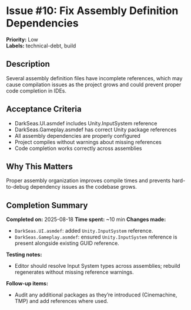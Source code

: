 # Issue #10: Fix Assembly Definition Dependencies

**Priority:** Low  
**Labels:** technical-debt, build

## Description
Several assembly definition files have incomplete references, which may cause compilation issues as the project grows and could prevent proper code completion in IDEs.

## Acceptance Criteria
- DarkSeas.UI.asmdef includes Unity.InputSystem reference
- DarkSeas.Gameplay.asmdef has correct Unity package references
- All assembly dependencies are properly configured
- Project compiles without warnings about missing references
- Code completion works correctly across assemblies

## Why This Matters
Proper assembly organization improves compile times and prevents hard-to-debug dependency issues as the codebase grows.

## Completion Summary
**Completed on:** 2025-08-18
**Time spent:** ~10 min
**Changes made:**
- `DarkSeas.UI.asmdef`: added `Unity.InputSystem` reference.
- `DarkSeas.Gameplay.asmdef`: ensured `Unity.InputSystem` reference is present alongside existing GUID reference.

**Testing notes:**
- Editor should resolve Input System types across assemblies; rebuild regenerates without missing reference warnings.

**Follow-up items:**
- Audit any additional packages as they’re introduced (Cinemachine, TMP) and add references where used.
